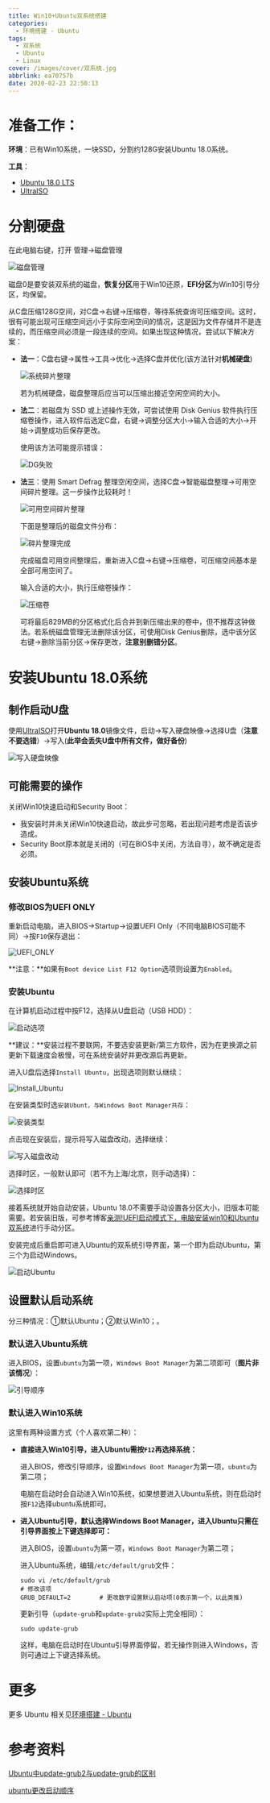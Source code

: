 ```yaml
---
title: Win10+Ubuntu双系统搭建
categories:
  - 环境搭建 - Ubuntu
tags:
  - 双系统
  - Ubuntu
  - Linux
cover: /images/cover/双系统.jpg
abbrlink: ea70757b
date: 2020-02-23 22:50:13
---
```



# 准备工作：

**环境**：已有Win10系统，一块SSD，分割约128G安装Ubuntu 18.0系统。

**工具**：

- [Ubuntu 18.0 LTS ](https://www.ubuntu.com/download/desktop)
- [UltraISO](https://cn.ultraiso.net/xiazai.html) 

# 分割硬盘

在此电脑右键，打开 管理->磁盘管理

![磁盘管理](/images/Win10-Ubuntu双系统搭建/磁盘管理.png)

磁盘0是要安装双系统的磁盘，**恢复分区**用于Win10还原，**EFI分区**为Win10引导分区，均保留。

从C盘压缩128G空间，对C盘->右键->压缩卷，等待系统查询可压缩空间。这时，很有可能出现可压缩空间远小于实际空闲空间的情况，这是因为文件存储并不是连续的，而压缩空间必须是一段连续的空间。如果出现这种情况，尝试以下解决方案：

- **法一**：C盘右键->属性->工具->优化->选择C盘并优化(该方法针对**机械硬盘**)

  ![系统碎片整理](/images/Win10-Ubuntu双系统搭建/系统碎片整理.png)
  
  若为机械硬盘，磁盘整理后应当可以压缩出接近空闲空间的大小。

- **法二**：若磁盘为 SSD 或上述操作无效，可尝试使用 Disk Genius 软件执行压缩卷操作，进入软件后选定C盘，右键->调整分区大小->输入合适的大小->开始->调整成功后保存更改。

  使用该方法可能提示错误：

  ![DG失败](/images/Win10-Ubuntu双系统搭建/DG失败.png)

- **法三**：使用 Smart Defrag 整理空闲空间，选择C盘->智能磁盘整理->可用空间碎片整理。这一步操作比较耗时！

  ![可用空间碎片整理](/images/Win10-Ubuntu双系统搭建/可用空间碎片整理.png)

  下面是整理后的磁盘文件分布：

  ![碎片整理完成](/images/Win10-Ubuntu双系统搭建/碎片整理完成.png)

  完成磁盘可用空间整理后，重新进入C盘->右键->压缩卷，可压缩空间基本是全部可用空间了。

  输入合适的大小，执行压缩卷操作：

  ![压缩卷](/images/Win10-Ubuntu双系统搭建/压缩卷.png)

  可将最后829MB的分区格式化后合并到新压缩出来的卷中，但不推荐这钟做法。若系统磁盘管理无法删除该分区，可使用Disk Genius删除，选中该分区右键->删除当前分区->保存更改，**注意别删错分区**。

# 安装Ubuntu 18.0系统

## 制作启动U盘

使用[UltraISO](https://cn.ultraiso.net/xiazai.html)打开**Ubuntu 18.0**镜像文件，启动->写入硬盘映像->选择U盘（**注意不要选错**）->写入(**此举会丢失U盘中所有文件，做好备份**)

![写入硬盘映像](/images/Win10-Ubuntu双系统搭建/写入硬盘映像.png)

## 可能需要的操作

关闭Win10快速启动和Security Boot：

- 我安装时并未关闭Win10快速启动，故此步可忽略，若出现问题考虑是否该步造成。
- Security Boot原本就是关闭的（可在BIOS中关闭，方法自寻），故不确定是否必须。

## 安装Ubuntu系统

### 修改BIOS为UEFI ONLY

重新启动电脑，进入BIOS->Startup->设置UEFI Only（不同电脑BIOS可能不同）->按`F10`保存退出：

![UEFI_ONLY](/images/Win10-Ubuntu双系统搭建/UEFI_ONLY.jpg)

**注意：**如果有`Boot device List F12 Option`选项则设置为`Enabled`。

### 安装Ubuntu

在计算机启动过程中按F12，选择从U盘启动（USB HDD）：

![启动选项](/images/Win10-Ubuntu双系统搭建/启动选项.jpg)

**建议：**安装过程不要联网，不要选安装更新/第三方软件，因为在更换源之前更新下载速度会极慢，可在系统安装好并更改源后再更新。

进入U盘后选择`Install Ubuntu`，出现选项则默认继续：

![Install_Ubuntu](/images/Win10-Ubuntu双系统搭建/Install_Ubuntu.jpg)

在安装类型时选`安装Ubunt，与Windows Boot Manager共存`：

![安装类型](/images/Win10-Ubuntu双系统搭建/安装类型.jpg)

点击现在安装后，提示将写入磁盘改动，选择继续：

![写入磁盘改动](/images/Win10-Ubuntu双系统搭建/写入磁盘改动.jpg)

选择时区，一般默认即可（若不为上海/北京，则手动选择）：

![选择时区](/images/Win10-Ubuntu双系统搭建/选择时区.jpg)

接着系统就开始自动安装，Ubuntu 18.0不需要手动设置各分区大小，旧版本可能需要。若安装旧版，可参考博客[亲测!UEFI启动模式下，电脑安装win10和Ubuntu双系统](https://blog.csdn.net/jky95624/article/details/78785755/)进行手动分区。

安装完成后重启即可进入Ubuntu的双系统引导界面，第一个即为启动Ubuntu，第三个为启动Windows。

![启动Ubuntu](/images/Win10-Ubuntu双系统搭建/启动Ubuntu.jpg)

## 设置默认启动系统

分三种情况：①默认Ubuntu；②默认Win10；。

### 默认进入Ubuntu系统

进入BIOS，设置`ubuntu`为第一项，`Windows Boot Manager`为第二项即可（**图片非该情况**）：

![引导顺序](/images/Win10-Ubuntu双系统搭建/引导顺序.jpg)

### 默认进入Win10系统

这里有两种设置方式（个人喜欢第二种）：

- **直接进入Win10引导，进入Ubuntu需按`F12`再选择系统：**

  进入BIOS，修改引导顺序，设置`Windows Boot Manager`为第一项，`ubuntu`为第二项；

  电脑在启动时会自动进入Win10系统，如果想要进入Ubuntu系统，则在启动时按`F12`选择ubuntu系统即可。

- **进入Ubuntu引导，默认选择Windows Boot Manager，进入Ubuntu只需在引导界面按上下键选择即可：**

  进入BIOS，设置`ubuntu`为第一项，`Windows Boot Manager`为第二项；

  进入Ubuntu系统，编辑`/etc/default/grub`文件：

  ```shell
  sudo vi /etc/default/grub
  # 修改该项
  GRUB_DEFAULT=2		# 更改数字设置默认启动项(0表示第一个，以此类推)
  ```

  更新引导（`update-grub`和`update-grub2`实际上完全相同）：

  ```shell
  sudo update-grub
  ```

  这样，电脑在启动时在Ubuntu引导界面停留，若无操作则进入Windows，否则可通过上下键选择系统。

# 更多

更多 Ubuntu 相关见[环境搭建 - Ubuntu](/categories/环境搭建-Ubuntu/)

# 参考资料

[Ubuntu中update-grub2与update-grub的区别](https://www.cnblogs.com/EasonJim/p/7471650.html)

[ubuntu更改启动顺序](https://www.cnblogs.com/hb91/p/5809710.html)
 

